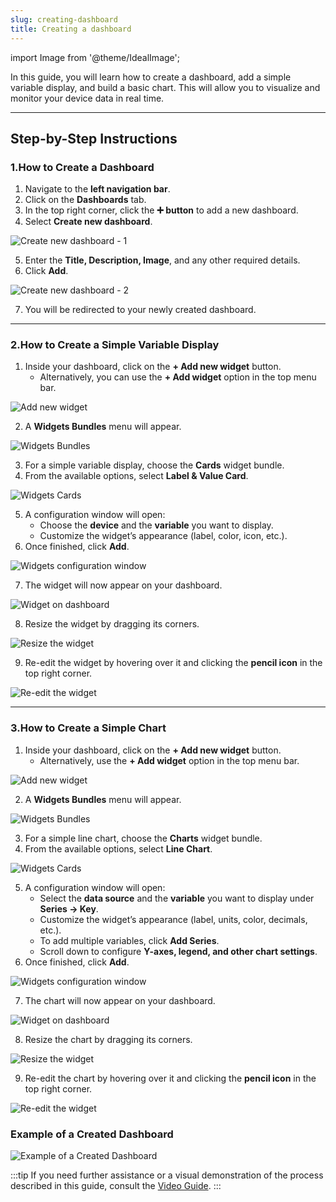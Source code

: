 ```yaml
---
slug: creating-dashboard
title: Creating a dashboard
---
```

import Image from '@theme/IdealImage';

In this guide, you will learn how to create a dashboard, add a simple variable display, and build a basic chart. This will allow you to visualize and monitor your device data in real time.

---

## Step-by-Step Instructions

### 1.How to Create a Dashboard

   1. Navigate to the **left navigation bar**.  
   2. Click on the **Dashboards** tab.  
   3. In the top right corner, click the **➕ button** to add a new dashboard.  
   4. Select **Create new dashboard**.  

![Create new dashboard - 1](thingsboard-dashboards-1.png)

   5. Enter the **Title, Description, Image**, and any other required details.  
   6. Click **Add**.  

![Create new dashboard - 2](thingsboard-dashboards-2.png)

   7. You will be redirected to your newly created dashboard.  

---

### 2.How to Create a Simple Variable Display

   1. Inside your dashboard, click on the **+ Add new widget** button.  
      - Alternatively, you can use the **+ Add widget** option in the top menu bar. 

![Add new widget](thingsboard-variable-0.png)

   2. A **Widgets Bundles** menu will appear.  

![Widgets Bundles](thingsboard-variable-1.png)

   3. For a simple variable display, choose the **Cards** widget bundle.  
   4. From the available options, select **Label & Value Card**.  

![Widgets Cards](thingsboard-variable-2.png)

   5. A configuration window will open:  
      - Choose the **device** and the **variable** you want to display.  
      - Customize the widget’s appearance (label, color, icon, etc.).  
   6. Once finished, click **Add**. 

![Widgets configuration window](thingsboard-variable-3.png)

   7. The widget will now appear on your dashboard.  

![Widget on dashboard](thingsboard-variable-4.png)

   8. Resize the widget by dragging its corners.  

![Resize the widget](thingsboard-variable-5.png)

   9.  Re-edit the widget by hovering over it and clicking the **pencil icon** in the top right corner.  

![Re-edit the widget](thingsboard-variable-6.png)

---

### 3.How to Create a Simple Chart

   1. Inside your dashboard, click on the **+ Add new widget** button.  
      - Alternatively, use the **+ Add widget** option in the top menu bar.  

![Add new widget](thingsboard-chart-0.png)

   2. A **Widgets Bundles** menu will appear.  

![Widgets Bundles](thingsboard-chart-1.png)

   3. For a simple line chart, choose the **Charts** widget bundle.  
   4. From the available options, select **Line Chart**.  

![Widgets Cards](thingsboard-chart-2.png)

   5. A configuration window will open:  
      - Select the **data source** and the **variable** you want to display under **Series → Key**.  
      - Customize the widget’s appearance (label, units, color, decimals, etc.).  
      - To add multiple variables, click **Add Series**.  
      - Scroll down to configure **Y-axes, legend, and other chart settings**.  
   6. Once finished, click **Add**.  

![Widgets configuration window](thingsboard-chart-3.png)

   7. The chart will now appear on your dashboard.  

![Widget on dashboard](thingsboard-chart-4.png)

   8. Resize the chart by dragging its corners.  

![Resize the widget](thingsboard-chart-5.png)

   9.  Re-edit the chart by hovering over it and clicking the **pencil icon** in the top right corner.  
   
![Re-edit the widget](thingsboard-chart-6.png)

### Example of a Created Dashboard

![Example of a Created Dashboard](thingsboard-dashboard.png)

:::tip
If you need further assistance or a visual demonstration of the process described in this guide, consult the [Video Guide](https://docs.hardwario.com/apps/videos-apps/thingsboard-dashboard).
:::

